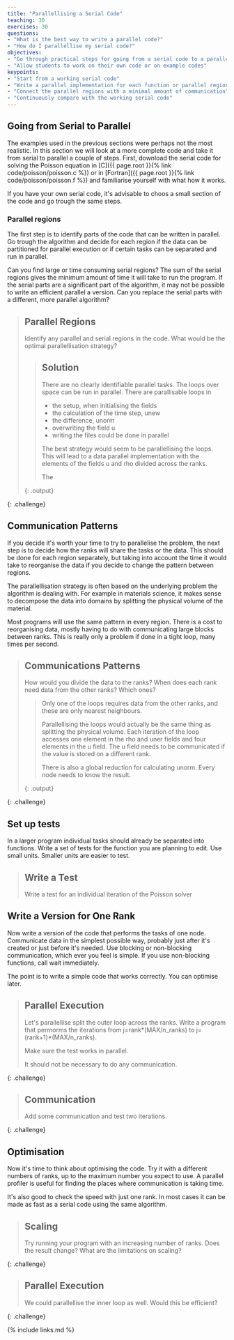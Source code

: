 ```yaml
---
title: "Parallellising a Serial Code"
teaching: 30
exercises: 30
questions:
- "What is the best way to write a parallel code?"
- "How do I parallellise my serial code?"
objectives:
- "Go through practical steps for going from a serial code to a parallel code"
- "Allow students to work on their own code or on example codes"
keypoints:
- "Start from a working serial code"
- "Write a parallel implementation for each function or parallel region"
- "Connect the parallel regions with a minimal amount of communication"
- "Continuously compare with the working serial code"
---
```


## Going from Serial to Parallel

The examples used in the previous sections were perhaps not the most realistic.
In this section we will look at a more complete code and take it from serial to
parallel a couple of steps.
First, download the serial code for solving the Poisson equation in
[C]({{ page.root }}{% link code/poisson/poisson.c %})
or in
[Fortran]({{ page.root }}{% link code/poisson/poisson.f %})
and familiarise yourself with what how it works.

If you have your own serial code, it's advisable to choos a small
section of the code and go trough the same steps.

### Parallel regions

The first step is to identify parts of the code that
can be written in parallel.
Go trough the algorithm and decide for each region if the data can be partitioned for parallel execution
or if certain tasks can be separated and run in parallel.

Can you find large or time consuming serial regions?
The sum of the serial regions gives the minimum amount of time it will take to run the program.
If the serial parts are a significant part of the algorithm, it may not be possible to write an efficient parallel a version.
Can you replace the serial parts with a different, more parallel algorithm?


> ## Parallel Regions
>
> Identify any parallel and serial regions in the code.
> What would be the optimal parallellisation strategy?
>
>> ## Solution
>>
>> There are no clearly identifiable parallel tasks.
>> The loops over space can be run in parallel.
>> There are parallisable loops in
>> * the setup, when initialising the fields
>> * the calculation of the time step, unew
>> * the difference, unorm
>> * overwriting the field u
>> * writing the files could be done in parallel
>>
>> The best strategy would seem to be parallellising the loops.
>> This will lead to a data parallel implementation with the
>> elements of the fields u and rho divided across the ranks.
>>
>> The 
>> 
>{: .output}
>
{: .challenge}


## Communication Patterns

If you decide it's worth your time to try to parallelise the problem,
the next step is to decide how the ranks will share the tasks or the data.
This should be done for each region separately, but taking into account the time it would take to reorganise the data if you decide to change the pattern between regions.

The parallellisation strategy is often based on the
underlying problem the algorithm is dealing with.
For example in materials science, it makes sense
to decompose the data into domains by splitting the
physical volume of the material.

Most programs will use the same pattern in every region.
There is a cost to reorganising data, mostly having to do with communicating large blocks between ranks.
This is really only a problem if done in a tight loop, many times per second.


> ## Communications Patterns
>
> How would you divide the data to the ranks?
> When does each rank need data from the other
> ranks?
> Which ones?
>
>> Only one of the loops requires data from the other ranks,
>> and these are only nearest neighbours.
>>
>> Parallellising the loops would actually be the same thing as splitting the physical volume.
>> Each iteration of the loop accesses one element
>> in the rho and uner fields and four elements in
>> the u field.
>> The u field needs to be communicated if the value
>> is stored on a different rank.
>>
>> There is also a global reduction for calculating unorm.
>> Every node needs to know the result.
>>
>{: .output}
>
{: .challenge}


## Set up tests

In a larger program individual tasks should already be
separated into functions.
Write a set of tests for the function you are planning to edit.
Use small units. Smaller units are easier to test.

> ## Write a Test
>
> Write a test for an individual iteration of the
> Poisson solver
>

## Write a Version for One Rank

Now write a version of the code that performs the
tasks of one node.
Communicate data in the simplest possible way,
probably just after it's created or just before it's needed.
Use blocking or non-blocking communication,
which ever you feel is simple. If you use non-blocking functions, call wait immediately.

The point is to write a simple code that works correctly.
You can optimise later.

> ## Parallel Execution
> 
> Let's parallellise split the outer loop across 
> the ranks.
> Write a program that permorms the iterations from
> j=rank*(MAX/n_ranks) to j=(rank+1)*(MAX/n_ranks).
> 
> Make sure the test works in parallel.
>
> It should not be necessary to do any communication.
>
{: .challenge}

> ## Communication
> 
> Add some communication and test two iterations.
>
{: .challenge}

## Optimisation

Now it's time to think about optimising the code.
Try it with a different numbers of ranks, up to
the maximum number you expect to use.
A parallel profiler is useful for finding the places 
where communication is taking time.

It's also good to check the speed with just one rank.
In most cases it can be made as fast as a serial code
using the same algorithm.

> ## Scaling
>
> Try running your program with an increasing number of ranks.
> Does the result change? What are the limitations on scaling?
>
{: .challenge}

> ## Parallel Execution
>
> We could parallellise the inner loop as well. Would this be efficient?
>
>
{: .challenge}

{% include links.md %}

